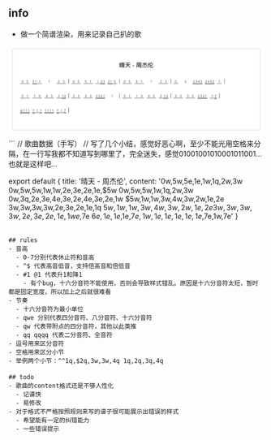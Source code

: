 ## info
- 做一个简谱渲染，用来记录自己扒的歌
<img src="./static/notation.jpg">
```
// 歌曲数据（手写）
// 写了几个小结，感觉好恶心啊，至少不能光用空格来分隔，在一行写我都不知道写到哪里了，完全迷失，感觉01001001010001011001...也就是这样吧...

export default {
  title: '晴天 - 周杰伦',
  content: '0w,5w,5e,1e,1w,1q,2w,3w 0w,5w,5w,1w,1w,2e,3e,2e,1e,$5w 0w,5w,5w,1w,1q,2w,3w 0w,3q,2e,3e,4e,3e,2e,4e,3e,2e,1w $5w,1w,1w,3w,4w,3w,2w,1e,2e 3w,3w,3w,3w,2e,3e,2e,1e,1q $5w,1w,1w,3w,4w,3w,2w,1e,2e 3w,3w,3w,3w,2e,3e,2e,1e,1we,$7e $6e,1e,1e,$1e,$7e,1w,1e,1e,1e,1e,1e,$7e,1w,7e'
}
```

## rules
- 音高
  - 0-7分别代表休止符和音高
  - ^$ 代表高音低音，支持倍高音和倍低音
  - #1 @1 代表升1和降1
    - 有个bug，十六分音符不能使用，否则会导致样式错乱。原因是十六分音符太短，暂时都是固定宽度，所以加上之后就很难看
- 节奏
  - 十六分音符为最小单位
  - qwe 分别代表四分音符、八分音符、十六分音符
  - qw 代表带附点的四分音符，其他以此类推
  - qq qqqq 代表二分音符、全音符
- 逗号用来区分音符
- 空格用来区分小节
- 举例两个小节：^^1q,$2q,3w,3w,4q 1q,2q,3q,4q

## todo
- 歌曲的content格式还是不够人性化
  - 记谱快
  - 易修改
- 对于格式不严格按照规则来写的谱子很可能展示出错误的样式
  - 希望能有一定的纠错能力
  - 一些错误提示
